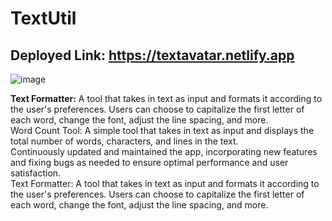 # TextUtil

## Deployed Link: https://textavatar.netlify.app

![image](https://github.com/ZeenatFirdosh/TextUtil/assets/100707152/576b51f5-2815-46a1-951b-9b285c82829c)

<b>Text Formatter:</b> A tool that takes in text as input and formats it according to the user's preferences. Users can choose to capitalize the first letter of each word, change the font, adjust the line spacing, and more.<br/>
Word Count Tool: A simple tool that takes in text as input and displays the total number of words, characters, and lines in the text.<br/>
Continuously updated and maintained the app, incorporating new features and fixing bugs as needed to ensure optimal performance and user satisfaction.<br/>
Text Formatter: A tool that takes in text as input and formats it according to the user's preferences. Users can choose to capitalize the first letter of each word, change the font, adjust the line spacing, and more.<br/>

